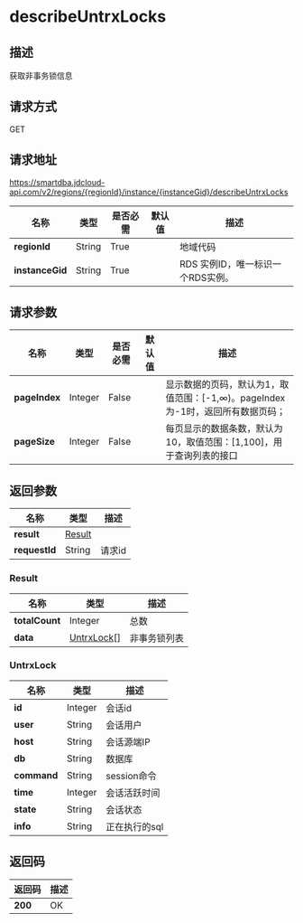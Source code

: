 # describeUntrxLocks


## 描述
获取非事务锁信息

## 请求方式
GET

## 请求地址
https://smartdba.jdcloud-api.com/v2/regions/{regionId}/instance/{instanceGid}/describeUntrxLocks

|名称|类型|是否必需|默认值|描述|
|---|---|---|---|---|
|**regionId**|String|True| |地域代码|
|**instanceGid**|String|True| |RDS 实例ID，唯一标识一个RDS实例。|

## 请求参数
|名称|类型|是否必需|默认值|描述|
|---|---|---|---|---|
|**pageIndex**|Integer|False| |显示数据的页码，默认为1，取值范围：[-1,∞)。pageIndex 为-1时，返回所有数据页码；|
|**pageSize**|Integer|False| |每页显示的数据条数，默认为10，取值范围：[1,100]，用于查询列表的接口|


## 返回参数
|名称|类型|描述|
|---|---|---|
|**result**|[Result](#result)| |
|**requestId**|String|请求id|

### <div id="Result">Result</div>
|名称|类型|描述|
|---|---|---|
|**totalCount**|Integer|总数|
|**data**|[UntrxLock[]](#untrxlock)|非事务锁列表|
### <div id="UntrxLock">UntrxLock</div>
|名称|类型|描述|
|---|---|---|
|**id**|Integer|会话id|
|**user**|String|会话用户|
|**host**|String|会话源端IP|
|**db**|String|数据库|
|**command**|String|session命令|
|**time**|Integer|会话活跃时间|
|**state**|String|会话状态|
|**info**|String|正在执行的sql|

## 返回码
|返回码|描述|
|---|---|
|**200**|OK|
